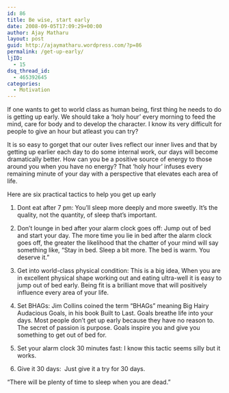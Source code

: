 ```yaml
---
id: 86
title: Be wise, start early
date: 2008-09-05T17:09:29+00:00
author: Ajay Matharu
layout: post
guid: http://ajaymatharu.wordpress.com/?p=86
permalink: /get-up-early/
ljID:
  - 15
dsq_thread_id:
  - 465392645
categories:
  - Motivation
---
```

If one wants to get to world class as human being, first thing he needs to do is getting up early. We should take a &#8216;holy hour&#8217; every morning to feed the mind, care for body and to develop the character. I know its very difficult for people to give an hour but atleast you can try?

It is so easy to gorget that our outer lives reflect our inner lives and that by getting up earlier each day to do some internal work, our days will become dramatically better. How can you be a positive source of energy to those around you when you have no energy? That &#8216;holy hour&#8217; infuses every remaining minute of your day with a perspective that elevates each area of life.

Here are six practical tactics to help you get up early

1) Dont eat after 7 pm: You&#8217;ll sleep more deeply and more sweetly. It&#8217;s the quality, not the quantity, of sleep that&#8217;s important.

2) Don&#8217;t lounge in bed after your alarm clock goes off: Jump out of bed and start your day. The more time you lie in bed after the alarm clock goes off, the greater the likelihood that the chatter of your mind will say something like, &#8220;Stay in bed. Sleep a bit more. The bed is warm. You deserve it.&#8221;

3) Get into world-class physical condition: This is a big idea, When you are in excellent physical shape working out and eating ultra-well it is easy to jump out of bed early. Being fit is a brilliant move that will positively influence every area of your life.

4) Set BHAGs: Jim Collins coined the term &#8220;BHAGs&#8221; meaning Big Hairy Audacious Goals, in his book Built to Last. Goals breathe life into your days. Most people don&#8217;t get up early because they have no reason to. The secret of passion is purpose. Goals inspire you and give you something to get out of bed for.

5) Set your alarm clock 30 minutes fast: I know this tactic seems silly but it works.

6) Give it 30 days:  Just give it a try for 30 days.

&#8220;There will be plenty of time to sleep when you are dead.&#8221;